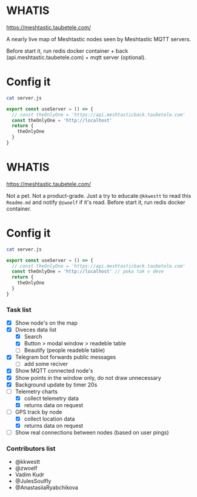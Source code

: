 # WHATIS

https://meshtastic.taubetele.com/

A nearly live map of Meshtastic nodes seen by Meshtastic MQTT servers.

Before start it, run redis docker container + back (api.meshtastic.taubetele.com) + mqtt server (optional).

# Config it

```bash
cat server.js
```

```js
export const useServer = () => {
  // const theOnlyOne = 'https://api.meshtasticback.taubetele.com'
  const theOnlyOne = 'http://localhost'
  return {
    theOnlyOne
  }
}
```


# WHATIS

https://meshtastic.taubetele.com/


Not a pet. Not a product-grade. Just a try to educate `@kkwestt` to read this `Readme.md` and notify `@zwoelf` if it's read.
Before start it, run redis docker container.

# Config it

```bash
cat server.js
```

```js
export const useServer = () => {
  // const theOnlyOne = 'https://api.meshtasticback.taubetele.com'
  const theOnlyOne = 'http://localhost' // poka tak v deve
  return {
    theOnlyOne
  }
}
```


### Task list

- [x] Show node's on the map
- [x] Diveces data list
    - [x] Search
    - [x] Button > modal window > readeble table
    - [ ] Beautify (people readeble table)
- [x] Telegram bot forwards public messages
    - [ ] add some reciver
- [x] Show MQTT connected node's
- [x] Show points in the window only, do not draw unnecessary
- [x] Background update by timer 20s
- [ ] Telemetry charts
	- [x] collect telemetry data
	- [x] returns data on request
- [ ] GPS track by node
	- [x] collect location data
	- [x] returns data on request
- [ ] Show real connections between nodes (based on user pings)

### Contributors list

- @kkwestt
- @zwoelf
- Vadim Kudr
- @JulesSoulfly
- @AnastasiiaRyabchikova
